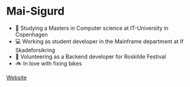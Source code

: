 # Mai-Sigurd
- 📖 Studying a Masters in Computer science at IT-University in Copenhagen
- 💻 Working as student developer in the Mainframe department at If Skadeforsikring
- 🔶 Volunteering as a Backend developer for Roskilde Festival
- 🚲 In love with fixing bikes
  
[Website](https://mai-sigurd.github.io/)
